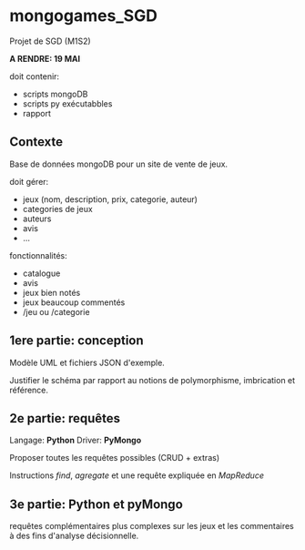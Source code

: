 # mongogames_SGD
Projet de SGD (M1S2)

**A RENDRE: 19 MAI**

doit contenir:
- scripts mongoDB
- scripts py exécutabbles
- rapport

## Contexte

Base de données mongoDB pour un site de vente de jeux.

doit gérer:
- jeux (nom, description, prix, categorie, auteur)
- categories de jeux
- auteurs 
- avis
- ...

fonctionnalités:
- catalogue
- avis
- jeux bien notés
- jeux beaucoup commentés
- /jeu ou /categorie

## 1ere partie: conception

Modèle UML et fichiers JSON d'exemple.

Justifier le schéma par rapport au notions de polymorphisme, imbrication et référence. 

## 2e partie: requêtes
Langage: **Python**
Driver: **PyMongo**

Proposer toutes les requêtes possibles (CRUD + extras)

Instructions *find*, *agregate* et une requête expliquée en *MapReduce*

## 3e partie: Python et pyMongo

requêtes complémentaires plus complexes sur les jeux et les commentaires à des fins d'analyse décisionnelle.
